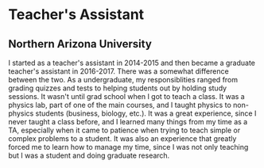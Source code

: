 # Teacher's Assistant
## Northern Arizona University

I started as a teacher's assistant in 2014-2015 and then became a graduate teacher's assistant in 2016-2017. There was a somewhat difference between the two. As a undergraduate, my responsiblities ranged from grading quizzes and tests to helping students out by holding study sessions. It wasn't until grad school when I got to teach a class. It was a physics lab, part of one of the main courses, and I taught physics to non-physics students (business, biology, etc.). It was a great experience, since I never taught a class before, and I learned many things from my time as a TA, especially when it came to patience when trying to teach simple or complex problems to a student. It was also an experience that greatly forced me to learn how to manage my time, since I was not only teaching but I was a student and doing graduate research. 
